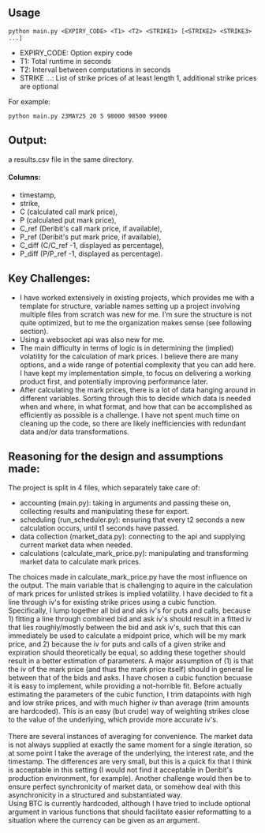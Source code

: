 ## Usage
```shell
python main.py <EXPIRY_CODE> <T1> <T2> <STRIKE1> [<STRIKE2> <STRIKE3> ...]
```
- EXPIRY_CODE: Option expiry code
- T1: Total runtime in seconds
- T2: Interval between computations in seconds
- STRIKE ...: List of strike prices of at least length 1, additional strike prices are optional

For example: 
```shell
python main.py 23MAY25 20 5 98000 98500 99000
```
## Output: 
a results.csv file in the same directory. <br>
#### Columns:  
- timestamp,<br> 
- strike, <br>
- C (calculated call mark price),<br> 
- P (calculated put mark price), <br>
- C_ref (Deribit's call mark price, if available), <br>
- P_ref (Deribit's put mark price, if available),<br>
- C_diff (C/C_ref -1, displayed as percentage),<br>
- P_diff (P/P_ref -1, displayed as percentage).

## Key Challenges:
 - I have worked extensively in existing projects, which provides me with a template for structure, variable names setting up a project involving multiple files from scratch was new for me. I'm sure the structure is not quite optimized, but to me the organization makes sense (see following section).
 - Using a websocket api was also new for me.
 - The main difficulty in terms of logic is in determining the (implied) volatility for the calculation of mark prices. I believe there are many options, and a wide range of potential complexity that you can add here. I have kept my implementation simple, to focus on delivering a working product first, and potentially improving performance later. 
 - After calculating the mark prices, there is a lot of data hanging around in different variables. Sorting through this to decide which data is needed when and where, in what format, and how that can be accomplished as efficiently as possible is a challenge. I have not spent much time on cleaning up the code, so there are likely inefficiencies with redundant data and/or data transformations.

## Reasoning for the design and assumptions made:
The project is split in 4 files, which separately take care of:
- accounting (main.py): taking in arguments and passing these on, collecting results and manipulating these for export.
- scheduling (run_scheduler.py): ensuring that every t2 seconds a new calculation occurs, until t1 seconds have passed. 
- data collection (market_data.py): connecting to the api and supplying current market data when needed.
- calculations (calculate_mark_price.py): manipulating and transforming market data to calculate mark prices.

The choices made in calculate_mark_price.py have the most influence on the output. The main variable that is challenging to aquire in the calculation of mark prices for unlisted strikes is implied volatility. I have decided to fit a line through iv's for existing strike prices using a cubic function. Specifically, I lump together all bid and aks iv's for puts and calls, because 1) fitting a line through combined bid and ask iv's should result in a fitted iv that lies roughly/mostly between the bid and ask iv's, such that this can immediately be used to calculate a midpoint price, which will be my mark price, and 2) because the iv for puts and calls of a given strike and expiration should theoretically be equal, so adding these together should result in a better estimation of parameters. A major assumption of (1) is that the iv of the mark price (and thus the mark price itself) should in general lie between that of the bids and asks. I have chosen a cubic function becuase it is easy to implement, while providing a not-horrible fit. Before actually estimating the parameters of the cubic function, I trim datapoints with high and low strike prices, and with much higher iv than average (trim amounts are hardcoded). This is an easy (but crude) way of weighting strikes close to the value of the underlying, which provide more accurate iv's. <br>
<br>
There are several instances of averaging for convenience. The market data is not always supplied at exactly the same moment for a single iteration, so at some point I take the average of the underlying, the interest rate, and the timestamp. The differences are very small, but this is a quick fix that I think is acceptable in this setting (I would not find it acceptable in Deribit's production environment, for example). Another challenge would then be to ensure perfect synchronicity of market data, or somehow deal with this asynchronicity in a structured and substantiated way.  <br>
Using BTC is currently hardcoded, although I have tried to include optional argument in various functions that should facilitate easier reformatting to a situation where the currency can be given as an argument. 

